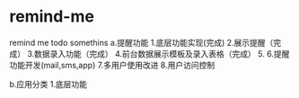 # remind-me
remind me todo somethins
a.提醒功能
	1.底层功能实现(完成)
	2.展示提醒（完成）
	3.数据录入功能（完成）
	4.前台数据展示模板及录入表格（完成）
	5.
	6.提醒功能开发(mail,sms,app)
	7.多用户使用改进
	8.用户访问控制
	
b.应用分类
	1.底层功能
